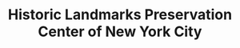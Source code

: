 ---
layout: repo
title: "Historic Landmarks Preservation Center of New York City"
id: 21746
permalink: repos/21746/
---